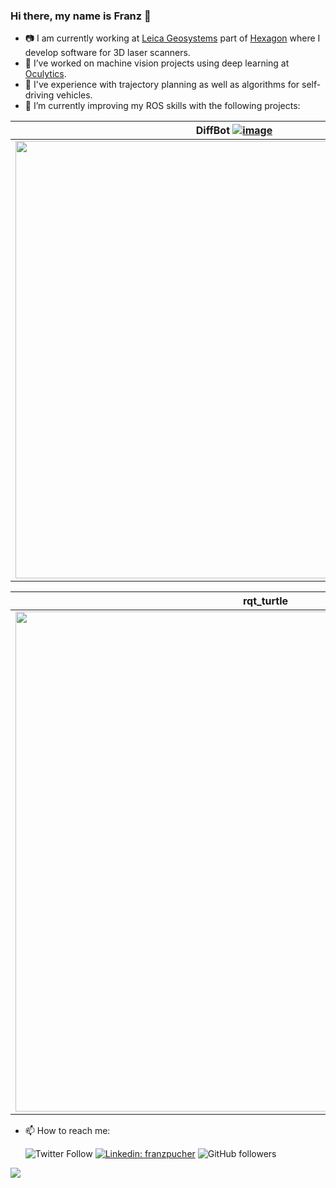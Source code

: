 ### Hi there, my name is Franz 👋

- 📷 I am currently working at [Leica Geosystems](https://leica-geosystems.com/) part of [Hexagon](https://hexagon.com/) where I develop software for 3D laser scanners.
- 🔭 I’ve worked on machine vision projects using deep learning at [Oculytics](https://oculytics.com/).
- 🚗 I've experience with trajectory planning as well as algorithms for self-driving vehicles.
- 🌱 I’m currently improving my ROS skills with the following projects:

| DiffBot [![image](https://img.shields.io/github/stars/ros-mobile-robots/diffbot?style=social)](https://github.com/ros-mobile-robots/diffbot) | Gazebo Simulation | RViz |
|:-------:|:-----------------:|:----:|
|  [<img src="https://raw.githubusercontent.com/ros-mobile-robots/ros-mobile-robots.github.io/main/docs/resources/remo/remo_front_side.jpg" width="700">](https://youtu.be/IcYkQyzUqik) | [<img src="https://raw.githubusercontent.com/ros-mobile-robots/ros-mobile-robots.github.io/main/docs/resources/remo/remo-gazebo.png" width="700">](https://github.com/fjp/diffbot) | [<img src="https://raw.githubusercontent.com/ros-mobile-robots/ros-mobile-robots.github.io/main/docs/resources/remo/camera_types/oak-d.png?raw=true" width="700">](https://github.com/ros-mobile-robots/diffbot) |

| rqt_turtle                          | turtle_pong                          | 
|:-----------------------------------:|:------------------------------------:|
| [<img src="https://github.com/fjp/rqt-turtle/blob/master/docs/rqt_turtle-draw-image-multi.gif" width="800">](https://github.com/fjp/rqt-turtle)  | [![ros_turtle_pong](https://raw.githubusercontent.com/fjp/ros-turtle-pong/master/docs/turtle_pong.gif)](https://github.com/fjp/ros-turtle-pong) |


- 📫 How to reach me: 

  ![Twitter Follow](https://img.shields.io/twitter/follow/franzpucher?label=Follow)
  [![Linkedin: franzpucher](https://img.shields.io/badge/-franzpucher-blue?style=flat-square&logo=Linkedin&logoColor=white&link=https://www.linkedin.com/in/franzpucher/)](https://www.linkedin.com/in/franzpucher/)
  ![GitHub followers](https://img.shields.io/github/followers/fjp?label=Follow&style=social)
  
![](https://visitor-badge.glitch.me/badge?page_id=fjp.fjp)

<!--
**fjp/fjp** is a ✨ _special_ ✨ repository because its `README.md` (this file) appears on your GitHub profile.

![Waka Readme](https://github.com/fjp/fjp/workflows/Waka%20Readme/badge.svg)

Here are some ideas to get you started:

- 🔭 I’m currently working on ...
- 🌱 I’m currently learning ...
- 👯 I’m looking to collaborate on ...
- 🤔 I’m looking for help with ...
- 💬 Ask me about ...
- 📫 How to reach me: ...
- 😄 Pronouns: ...
- ⚡ Fun fact: ...
-->
